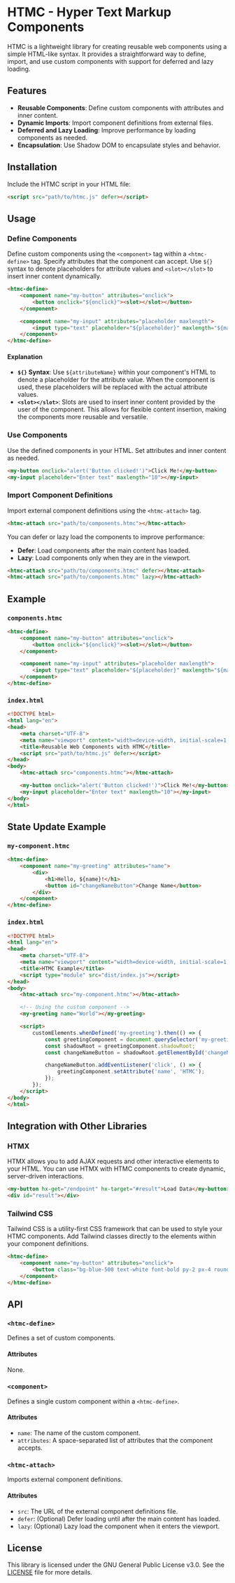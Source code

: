 # HTMC - Hyper Text Markup Components

HTMC is a lightweight library for creating reusable web components using a simple HTML-like syntax. It provides a straightforward way to define, import, and use custom components with support for deferred and lazy loading.

## Features

- **Reusable Components**: Define custom components with attributes and inner content.
- **Dynamic Imports**: Import component definitions from external files.
- **Deferred and Lazy Loading**: Improve performance by loading components as needed.
- **Encapsulation**: Use Shadow DOM to encapsulate styles and behavior.

## Installation

Include the HTMC script in your HTML file:

```html
<script src="path/to/htmc.js" defer></script>
```

## Usage

### Define Components

Define custom components using the `<component>` tag within a `<htmc-define>` tag. Specify attributes that the component can accept. Use `${}` syntax to denote placeholders for attribute values and `<slot></slot>` to insert inner content dynamically.

```html
<htmc-define>
    <component name="my-button" attributes="onclick">
        <button onclick="${onclick}"><slot></slot></button>
    </component>

    <component name="my-input" attributes="placeholder maxlength">
        <input type="text" placeholder="${placeholder}" maxlength="${maxlength}">
    </component>
</htmc-define>
```

#### Explanation

- **`${}` Syntax**: Use `${attributeName}` within your component's HTML to denote a placeholder for the attribute value. When the component is used, these placeholders will be replaced with the actual attribute values.
- **`<slot></slot>`**: Slots are used to insert inner content provided by the user of the component. This allows for flexible content insertion, making the components more reusable and versatile.

### Use Components

Use the defined components in your HTML. Set attributes and inner content as needed.

```html
<my-button onclick="alert('Button clicked!')">Click Me!</my-button>
<my-input placeholder="Enter text" maxlength="10"></my-input>
```

### Import Component Definitions

Import external component definitions using the `<htmc-attach>` tag.

```html
<htmc-attach src="path/to/components.htmc"></htmc-attach>
```

You can defer or lazy load the components to improve performance:

- **Defer**: Load components after the main content has loaded.
- **Lazy**: Load components only when they are in the viewport.

```html
<htmc-attach src="path/to/components.htmc" defer></htmc-attach>
<htmc-attach src="path/to/components.htmc" lazy></htmc-attach>
```

## Example

### `components.htmc`

```html
<htmc-define>
    <component name="my-button" attributes="onclick">
        <button onclick="${onclick}"><slot></slot></button>
    </component>

    <component name="my-input" attributes="placeholder maxlength">
        <input type="text" placeholder="${placeholder}" maxlength="${maxlength}">
    </component>
</htmc-define>
```

### `index.html`

```html
<!DOCTYPE html>
<html lang="en">
<head>
    <meta charset="UTF-8">
    <meta name="viewport" content="width=device-width, initial-scale=1.0">
    <title>Reusable Web Components with HTMC</title>
    <script src="path/to/htmc.js" defer></script>
</head>
<body>
    <htmc-attach src="components.htmc"></htmc-attach>

    <my-button onclick="alert('Button clicked!')">Click Me!</my-button>
    <my-input placeholder="Enter text" maxlength="10"></my-input>
</body>
</html>
```

## State Update Example

### `my-component.htmc`

```html
<htmc-define>
    <component name="my-greeting" attributes="name">
        <div>
            <h1>Hello, ${name}!</h1>
            <button id="changeNameButton">Change Name</button>
        </div>
    </component>
</htmc-define>
```

### `index.html`

```html
<!DOCTYPE html>
<html lang="en">
<head>
    <meta charset="UTF-8">
    <meta name="viewport" content="width=device-width, initial-scale=1.0">
    <title>HTMC Example</title>
    <script type="module" src="dist/index.js"></script>
</head>
<body>
    <htmc-attach src="my-component.htmc"></htmc-attach>

    <!-- Using the custom component -->
    <my-greeting name="World"></my-greeting>

    <script>
        customElements.whenDefined('my-greeting').then(() => {
            const greetingComponent = document.querySelector('my-greeting');
            const shadowRoot = greetingComponent.shadowRoot;
            const changeNameButton = shadowRoot.getElementById('changeNameButton');

            changeNameButton.addEventListener('click', () => {
                greetingComponent.setAttribute('name', 'HTMC');
            });
        });
    </script>
</body>
</html>
```

## Integration with Other Libraries

### HTMX

HTMX allows you to add AJAX requests and other interactive elements to your HTML. You can use HTMX with HTMC components to create dynamic, server-driven interactions.

```html
<my-button hx-get="/endpoint" hx-target="#result">Load Data</my-button>
<div id="result"></div>
```

### Tailwind CSS

Tailwind CSS is a utility-first CSS framework that can be used to style your HTMC components. Add Tailwind classes directly to the elements within your component definitions.

```html
<htmc-define>
    <component name="my-button" attributes="onclick">
        <button class="bg-blue-500 text-white font-bold py-2 px-4 rounded" onclick="${onclick}"><slot></slot></button>
    </component>
</htmc-define>
```

## API

### `<htmc-define>`

Defines a set of custom components.

#### Attributes
None.

### `<component>`

Defines a single custom component within a `<htmc-define>`.

#### Attributes
- `name`: The name of the custom component.
- `attributes`: A space-separated list of attributes that the component accepts.

### `<htmc-attach>`

Imports external component definitions.

#### Attributes
- `src`: The URL of the external component definitions file.
- `defer`: (Optional) Defer loading until after the main content has loaded.
- `lazy`: (Optional) Lazy load the component when it enters the viewport.

## License

This library is licensed under the GNU General Public License v3.0. See the [LICENSE](LICENSE) file for more details.